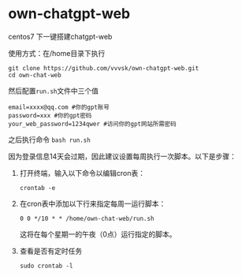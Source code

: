 # own-chatgpt-web
centos7 下一键搭建chatgpt-web

使用方式：在/home目录下执行

````
git clone https://github.com/vvvsk/own-chatgpt-web.git
cd own-chat-web
````

然后配置`run.sh`文件中三个值

```
email=xxxx@qq.com #你的gpt账号
password=xxx #你的gpt密码
your_web_password=1234qwer #访问你的gpt网站所需密码
```

之后执行命令 `bash run.sh`

因为登录信息14天会过期，因此建议设置每周执行一次脚本。以下是步骤：

1. 打开终端，输入以下命令以编辑cron表：

   ```
   crontab -e
   ```

2. 在cron表中添加以下行来指定每周一运行脚本：

   ```
   0 0 */10 * * /home/own-chat-web/run.sh
   ```

   这将在每个星期一的午夜（0点）运行指定的脚本。

3. 查看是否有定时任务

   ```sudo crontab -l
   sudo crontab -l
